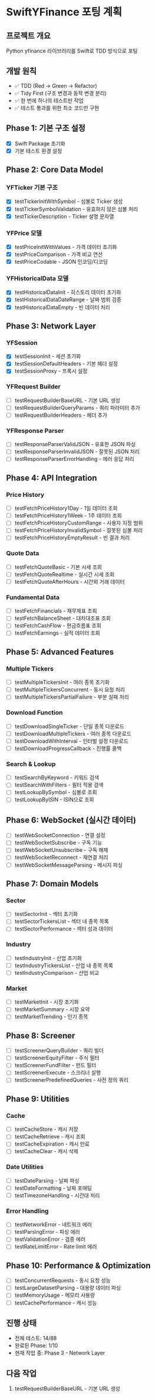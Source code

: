 # SwiftYFinance 포팅 계획

## 프로젝트 개요
Python yfinance 라이브러리를 Swift로 TDD 방식으로 포팅

## 개발 원칙
- ✅ TDD (Red → Green → Refactor)
- ✅ Tidy First (구조 변경과 동작 변경 분리)
- ✅ 한 번에 하나의 테스트만 작업
- ✅ 테스트 통과를 위한 최소 코드만 구현

## Phase 1: 기본 구조 설정
- [x] Swift Package 초기화
- [x] 기본 테스트 환경 설정

## Phase 2: Core Data Model
### YFTicker 기본 구조
- [x] testTickerInitWithSymbol - 심볼로 Ticker 생성
- [x] testTickerSymbolValidation - 유효하지 않은 심볼 처리
- [x] testTickerDescription - Ticker 설명 문자열

### YFPrice 모델
- [x] testPriceInitWithValues - 가격 데이터 초기화
- [x] testPriceComparison - 가격 비교 연산
- [x] testPriceCodable - JSON 인코딩/디코딩

### YFHistoricalData 모델  
- [x] testHistoricalDataInit - 히스토리 데이터 초기화
- [x] testHistoricalDataDateRange - 날짜 범위 검증
- [x] testHistoricalDataEmpty - 빈 데이터 처리

## Phase 3: Network Layer
### YFSession
- [x] testSessionInit - 세션 초기화
- [x] testSessionDefaultHeaders - 기본 헤더 설정
- [x] testSessionProxy - 프록시 설정

### YFRequest Builder
- [ ] testRequestBuilderBaseURL - 기본 URL 생성
- [ ] testRequestBuilderQueryParams - 쿼리 파라미터 추가
- [ ] testRequestBuilderHeaders - 헤더 추가

### YFResponse Parser
- [ ] testResponseParserValidJSON - 유효한 JSON 파싱
- [ ] testResponseParserInvalidJSON - 잘못된 JSON 처리
- [ ] testResponseParserErrorHandling - 에러 응답 처리

## Phase 4: API Integration
### Price History
- [ ] testFetchPriceHistory1Day - 1일 데이터 조회
- [ ] testFetchPriceHistory1Week - 1주 데이터 조회
- [ ] testFetchPriceHistoryCustomRange - 사용자 지정 범위
- [ ] testFetchPriceHistoryInvalidSymbol - 잘못된 심볼 처리
- [ ] testFetchPriceHistoryEmptyResult - 빈 결과 처리

### Quote Data
- [ ] testFetchQuoteBasic - 기본 시세 조회
- [ ] testFetchQuoteRealtime - 실시간 시세 조회
- [ ] testFetchQuoteAfterHours - 시간외 거래 데이터

### Fundamental Data
- [ ] testFetchFinancials - 재무제표 조회
- [ ] testFetchBalanceSheet - 대차대조표 조회
- [ ] testFetchCashFlow - 현금흐름표 조회
- [ ] testFetchEarnings - 실적 데이터 조회

## Phase 5: Advanced Features
### Multiple Tickers
- [ ] testMultipleTickersInit - 여러 종목 초기화
- [ ] testMultipleTickersConcurrent - 동시 요청 처리
- [ ] testMultipleTickersPartialFailure - 부분 실패 처리

### Download Function
- [ ] testDownloadSingleTicker - 단일 종목 다운로드
- [ ] testDownloadMultipleTickers - 여러 종목 다운로드
- [ ] testDownloadWithInterval - 인터벌 설정 다운로드
- [ ] testDownloadProgressCallback - 진행률 콜백

### Search & Lookup
- [ ] testSearchByKeyword - 키워드 검색
- [ ] testSearchWithFilters - 필터 적용 검색
- [ ] testLookupBySymbol - 심볼로 조회
- [ ] testLookupByISIN - ISIN으로 조회

## Phase 6: WebSocket (실시간 데이터)
- [ ] testWebSocketConnection - 연결 설정
- [ ] testWebSocketSubscribe - 구독 기능
- [ ] testWebSocketUnsubscribe - 구독 해제
- [ ] testWebSocketReconnect - 재연결 처리
- [ ] testWebSocketMessageParsing - 메시지 파싱

## Phase 7: Domain Models
### Sector
- [ ] testSectorInit - 섹터 초기화
- [ ] testSectorTickersList - 섹터 내 종목 목록
- [ ] testSectorPerformance - 섹터 성과 데이터

### Industry
- [ ] testIndustryInit - 산업 초기화
- [ ] testIndustryTickersList - 산업 내 종목 목록
- [ ] testIndustryComparison - 산업 비교

### Market
- [ ] testMarketInit - 시장 초기화
- [ ] testMarketSummary - 시장 요약
- [ ] testMarketTrending - 인기 종목

## Phase 8: Screener
- [ ] testScreenerQueryBuilder - 쿼리 빌더
- [ ] testScreenerEquityFilter - 주식 필터
- [ ] testScreenerFundFilter - 펀드 필터
- [ ] testScreenerExecute - 스크리너 실행
- [ ] testScreenerPredefinedQueries - 사전 정의 쿼리

## Phase 9: Utilities
### Cache
- [ ] testCacheStore - 캐시 저장
- [ ] testCacheRetrieve - 캐시 조회
- [ ] testCacheExpiration - 캐시 만료
- [ ] testCacheClear - 캐시 삭제

### Date Utilities
- [ ] testDateParsing - 날짜 파싱
- [ ] testDateFormatting - 날짜 포매팅
- [ ] testTimezoneHandling - 시간대 처리

### Error Handling
- [ ] testNetworkError - 네트워크 에러
- [ ] testParsingError - 파싱 에러
- [ ] testValidationError - 검증 에러
- [ ] testRateLimitError - Rate limit 에러

## Phase 10: Performance & Optimization
- [ ] testConcurrentRequests - 동시 요청 성능
- [ ] testLargeDatasetParsing - 대용량 데이터 파싱
- [ ] testMemoryUsage - 메모리 사용량
- [ ] testCachePerformance - 캐시 성능

## 진행 상태
- 전체 테스트: 14/88
- 완료된 Phase: 1/10
- 현재 작업 중: Phase 3 - Network Layer

## 다음 작업
1. testRequestBuilderBaseURL - 기본 URL 생성
